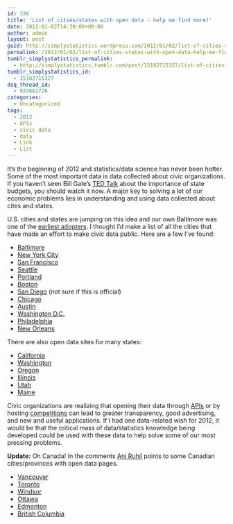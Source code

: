 ```yaml
---
id: 336
title: 'List of cities/states with open data - help me find more!'
date: 2012-01-02T14:30:00+00:00
author: admin
layout: post
guid: http://simplystatistics.wordpress.com/2012/01/02/list-of-cities-states-with-open-data-help-me-find
permalink: /2012/01/02/list-of-cities-states-with-open-data-help-me-find/
tumblr_simplystatistics_permalink:
  - http://simplystatistics.tumblr.com/post/15182715327/list-of-cities-states-with-open-data-help-me-find
tumblr_simplystatistics_id:
  - 15182715327
dsq_thread_id:
  - 933662726
categories:
  - Uncategorized
tags:
  - 2012
  - APIs
  - civic data
  - data
  - Link
  - List
---
```

It&#8217;s the beginning of 2012 and statistics/data science has never been hotter. Some of the most important data is data collected about civic organizations. If you haven&#8217;t seen Bill Gate&#8217;s <a href="http://www.ted.com/talks/bill_gates_how_state_budgets_are_breaking_us_schools.html" target="_blank">TED Talk</a> about the importance of state budgets, you should watch it now. A major key to solving a lot of our economic problems lies in understanding and using data collected about cites and states. 

U.S. cities and states are jumping on this idea and our own Baltimore was one of the <a href="http://www.americanprogress.org/issues/2007/04/citistat.html" target="_blank">earliest adopters</a>. I thought I&#8217;d make a list of all the cities that have made an effort to make civic data public. Here are a few I&#8217;ve found:

  * <a href="http://data.baltimorecity.gov/" target="_blank">Baltimore</a>
  * <a href="http://nycopendata.socrata.com/" target="_blank">New York City</a>
  * <a href="http://datasf.org/" target="_blank">San Francisco</a>
  * <a href="http://data.seattle.gov/" target="_blank">Seattle</a>
  * <a href="http://www.civicapps.org/" target="_blank">Portland</a>
  * <a href="http://www.cityofboston.gov/doit/databoston/app/data.aspx" target="_blank">Boston</a>
  * <a href="http://opensandiego.org/" target="_blank">San Diego</a> (not sure if this is official)
  * <a href="http://data.cityofchicago.org/" target="_blank">Chicago</a>
  * <a href="http://data.austintexas.gov/" target="_blank">Austin</a>
  * <a href="http://data.dc.gov/" target="_blank">Washington D.C.</a>
  * <a href="http://opendataphilly.org/" target="_blank">Philadelphia</a> 
  * <a href="http://data.nola.gov/" target="_blank">New Orleans</a>

There are also open data sites for many states:

  * <a href="http://www.data.ca.gov/about" target="_blank">California</a>
  * <a href="http://data.wa.gov/" target="_blank">Washington</a>
  * <a href="http://data.oregon.gov/" target="_blank">Oregon</a>
  * <a href="http://data.illinois.gov/" target="_blank">Illinois</a>
  * <a href="http://www.utah.gov/data/" target="_blank">Utah</a>
  * <a href="http://maineopengov.org/" target="_blank">Maine</a>

Civic organizations are realizing that opening their data through <a href="http://simplystatistics.tumblr.com/post/11237403492/apis" target="_blank">APIs</a> or by hosting <a href="http://kaggle.com/" target="_blank">competitions</a> can lead to greater transparency, good advertising, and new and useful applications. If I had one data-related wish for 2012, it would be that the critical mass of data/statistics knowledge being developed could be used with these data to help solve some of our most pressing problems. 

**Update:** Oh Canada! In the comments <a href="http://twitter.com/#!/aruhil" target="_blank">Ani Ruhil</a> points to some Canadian cities/provinces with open data pages. 

  * <a href="http://data.vancouver.ca/" target="_blank">Vancouver</a>
  * <a href="http://www1.toronto.ca/wps/portal/open_data/open_data_home?vgnextoid=b3886aa8cc819210VgnVCM10000067d60f89RCRD" target="_blank">Toronto</a>
  * <a href="http://www.citywindsor.ca/003713.asp" target="_blank">Windsor</a>
  * <a href="http://www.ottawa.ca/online_services/opendata/index_en.html" target="_blank">Ottawa</a>
  * <a href="http://data.edmonton.ca/" target="_blank">Edmonton</a>
  * <a href="http://www.data.gov.bc.ca/" target="_blank">British Columbia</a>